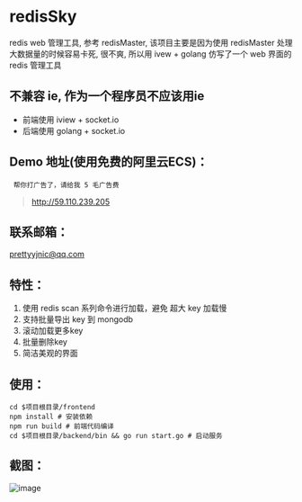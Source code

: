 # redisSky
redis web 管理工具, 参考 redisMaster, 该项目主要是因为使用 redisMaster 处理大数据量的时候容易卡死, 很不爽, 所以用 ivew + golang 仿写了一个 web 界面的 redis 管理工具

## 不兼容 ie, 作为一个程序员不应该用ie
- 前端使用 iview + socket.io
- 后端使用 golang + socket.io

## Demo 地址(使用免费的阿里云ECS)：
` 帮你打广告了，请给我 5 毛广告费`
> http://59.110.239.205

## 联系邮箱：
prettyyjnic@qq.com

## 特性：
1. 使用 redis scan 系列命令进行加载，避免 超大 key 加载慢
2. 支持批量导出 key 到 mongodb
3. 滚动加载更多key
4. 批量删除key
5. 简洁美观的界面

## 使用：
```
cd $项目根目录/frontend 
npm install # 安装依赖
npm run build # 前端代码编译
cd $项目根目录/backend/bin && go run start.go # 启动服务
```

## 截图：
![image](http://59.110.239.205/screenShot/screenShot.png)